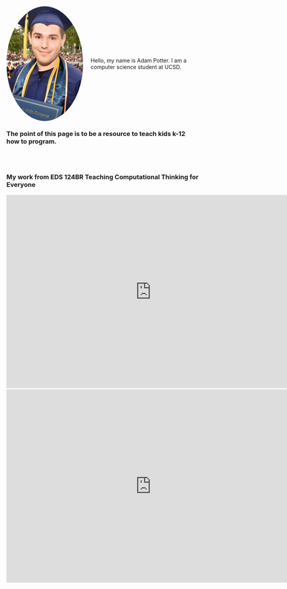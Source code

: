 <div style="display: flex; align-items: center;">
  <img src="./images/IMG_1352.JPG" alt="Adam Potter" style="width: 200px; height: 300px; border-radius: 50%;">
  <p style="margin-left: 20px;">Hello, my name is Adam Potter. I am a computer science student at UCSD. </p>
</div>

### The point of this page is to be a resource to teach kids k-12 how to program.

<br><br>

### My work from EDS 124BR Teaching Computational Thinking for Everyone


<iframe width="754" height="505" src="https://youtu.be/_wPauymOLw0" title="Show What You Know: Explain Your Program" frameborder="0" allow="accelerometer; autoplay; clipboard-write; encrypted-media; gyroscope; picture-in-picture; web-share" allowfullscreen></iframe>

<iframe width="754" height="505" src="https://www.youtube.com/watch?v=ZoHyVPAtGIE" title="Show What You Know: Explain Your Program" frameborder="0" allow="accelerometer; autoplay; clipboard-write; encrypted-media; gyroscope; picture-in-picture; web-share" allowfullscreen></iframe>

